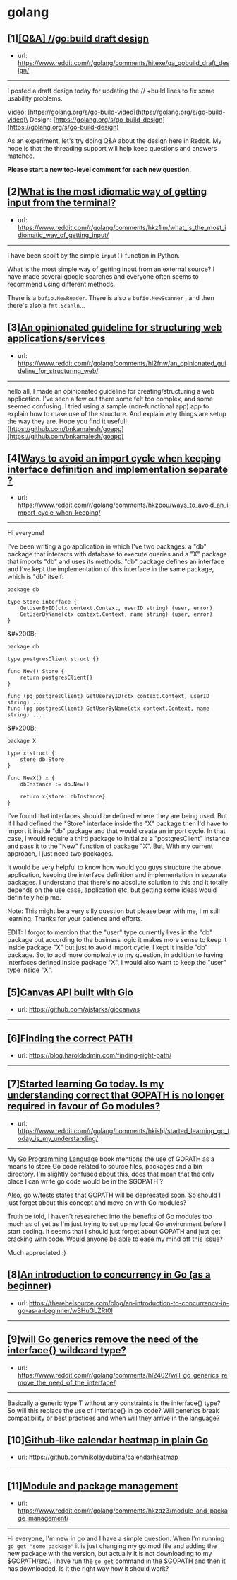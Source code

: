 # golang
## [1][[Q&amp;A] //go:build draft design](https://www.reddit.com/r/golang/comments/hitexe/qa_gobuild_draft_design/)
- url: https://www.reddit.com/r/golang/comments/hitexe/qa_gobuild_draft_design/
---
I posted a draft design today for updating the // +build lines to fix some usability problems. 

Video: [https://golang.org/s/go-build-video](https://golang.org/s/go-build-video)\
Design: [https://golang.org/s/go-build-design](https://golang.org/s/go-build-design)

As an experiment, let's try doing Q&amp;A about the design here in Reddit.
My hope is that the threading support will help keep questions and answers matched.

**Please start a new top-level comment for each new question.**
## [2][What is the most idiomatic way of getting input from the terminal?](https://www.reddit.com/r/golang/comments/hkz1im/what_is_the_most_idiomatic_way_of_getting_input/)
- url: https://www.reddit.com/r/golang/comments/hkz1im/what_is_the_most_idiomatic_way_of_getting_input/
---
I have been spoilt by the simple `input()` function in Python. 

What is the most simple way of getting input from an external source? I have made several google searches and everyone often seems to recommend using different methods.

There is a `bufio.NewReader`. There is also a `bufio.NewScanner` , and then there's also a `fmt.Scanln`...
## [3][An opinionated guideline for structuring web applications/services](https://www.reddit.com/r/golang/comments/hl2fnw/an_opinionated_guideline_for_structuring_web/)
- url: https://www.reddit.com/r/golang/comments/hl2fnw/an_opinionated_guideline_for_structuring_web/
---
hello all, I made an opinionated guideline for creating/structuring a web application. I’ve seen a few out there some felt too complex, and some seemed confusing. I tried using a sample (non-functional app) app to explain how to make use of the structure. And explain why things are setup the way they are. Hope you find it useful! [https://github.com/bnkamalesh/goapp](https://github.com/bnkamalesh/goapp)
## [4][Ways to avoid an import cycle when keeping interface definition and implementation separate ?](https://www.reddit.com/r/golang/comments/hkzbou/ways_to_avoid_an_import_cycle_when_keeping/)
- url: https://www.reddit.com/r/golang/comments/hkzbou/ways_to_avoid_an_import_cycle_when_keeping/
---
Hi everyone!

I've been writing a go application in which I've two packages: a "db" package that interacts with database to execute queries and a "X" package that imports "db" and uses its methods. "db" package defines an interface and I've kept the implementation of this interface in the same package, which is "db" itself:

    package db
    
    type Store interface {
        GetUserByID(ctx context.Context, userID string) (user, error)
        GetUserByName(ctx context.Context, name string) (user, error)
    }

&amp;#x200B;

    package db
    
    type postgresClient struct {}
    
    func New() Store {
        return postgresClient{}
    }
    
    func (pg postgresClient) GetUserByID(ctx context.Context, userID string) ...
    func (pg postgresClient) GetUserByName(ctx context.Context, name string) ...

&amp;#x200B;

    package X
    
    type x struct {
        store db.Store
    }
    
    func NewX() x {
        dbInstance := db.New()
        
        return x{store: dbInstance}
    }

I've found that interfaces should be defined where they are being used. But If I had defined the "Store" interface inside the "X" package then I'd have to import it inside "db" package and that would create an import cycle. In that case, I would require a third package to initialize a "postgresClient" instance and pass it to the "New" function of package "X". But, With my current approach, I just need two packages.

It would be very helpful to know how would you guys structure the above application, keeping the interface definition and implementation in separate packages. I understand that there's no absolute solution to this and it totally depends on the use case, application etc, but getting some ideas would definitely help me.

Note: This might be a very silly question but please bear with me, I'm still learning. Thanks for your patience and efforts.

EDIT: I forgot to mention that the "user" type currently lives in the "db" package but according to the business logic it makes more sense to keep it inside package "X" but just to avoid import cycle, I kept it inside "db" package.  So, to add more complexity to my question, in addition to having interfaces defined inside package "X", I would also want to keep the "user" type inside "X".
## [5][Canvas API built with Gio](https://www.reddit.com/r/golang/comments/hkzz12/canvas_api_built_with_gio/)
- url: https://github.com/ajstarks/giocanvas
---

## [6][Finding the correct PATH](https://www.reddit.com/r/golang/comments/hl0jfa/finding_the_correct_path/)
- url: https://blog.haroldadmin.com/finding-right-path/
---

## [7][Started learning Go today. Is my understanding correct that GOPATH is no longer required in favour of Go modules?](https://www.reddit.com/r/golang/comments/hkishj/started_learning_go_today_is_my_understanding/)
- url: https://www.reddit.com/r/golang/comments/hkishj/started_learning_go_today_is_my_understanding/
---
My [Go Programming Language](https://www.gopl.io/) book mentions the use of GOPATH as a means to store Go code related to source files, packages and a bin directory. I'm slightly confused about this, does that mean that the only place I can write go code would be in the $GOPATH ?

Also, [go w/tests](https://quii.gitbook.io/learn-go-with-tests/go-fundamentals/install-go#go-modules) states that GOPATH will be deprecated soon. So should I just forget about this concept and move on with Go modules?

Truth be told, I haven't researched into the benefits of Go modules too much as of yet as I'm just trying to set up my local Go environment before I start coding. It seems that I should just forget about GOPATH and just get cracking with code. Would anyone be able to ease my mind off this issue?

Much appreciated :)
## [8][An introduction to concurrency in Go (as a beginner)](https://www.reddit.com/r/golang/comments/hkn4tj/an_introduction_to_concurrency_in_go_as_a_beginner/)
- url: https://therebelsource.com/blog/an-introduction-to-concurrency-in-go-as-a-beginner/wBHuGLZRt0l
---

## [9][will Go generics remove the need of the interface{} wildcard type?](https://www.reddit.com/r/golang/comments/hl2402/will_go_generics_remove_the_need_of_the_interface/)
- url: https://www.reddit.com/r/golang/comments/hl2402/will_go_generics_remove_the_need_of_the_interface/
---
Basically a generic type T without any constraints is the interface{} type? So will this replace the use of interface{} in go code? Will generics break compatibility or best practices and when will they arrive in the language?
## [10][Github-like calendar heatmap in plain Go](https://www.reddit.com/r/golang/comments/hkgcz9/githublike_calendar_heatmap_in_plain_go/)
- url: https://github.com/nikolaydubina/calendarheatmap
---

## [11][Module and package management](https://www.reddit.com/r/golang/comments/hkzqz3/module_and_package_management/)
- url: https://www.reddit.com/r/golang/comments/hkzqz3/module_and_package_management/
---
Hi everyone, I'm new in go and I have a simple question. When I'm running `go get "some package"` it is just changing my go.mod file and adding the new package with the version, but actually it is not downloading to my $GOPATH/src/. I have run  the `go get` command in the $GOPATH and then it has downloaded. Is it the right way how it should work?
